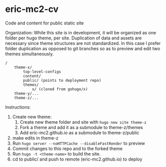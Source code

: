 # eric-mc2-cv

Code and content for public static site

Organization:
While this site is in development, it will be organized as one folder
per hugo theme, per site. Duplication of data and assets are necessary
since theme structures are not standardized. In this case I prefer folder duplication
as opposed to git branches so as to preview and edit two themes simultaneously.

```
/
    theme-x/
        top-level-configs
        content/
        public/ (points to deployment repo)
        themes/
            x/ (cloned from gohugo/x)
    theme-y/...
    theme-z/...
```

Instructions:

1. Create new theme:
    1. Create new theme folder and site with `hugo new site theme-z`
    2. Fork a theme and add it as a submodule to theme-z/themes
    3. Add eric-mc2.github.io as a submodule to theme-z/public
2. make edits in theme-z
3. Run `hugo server --noHTTPCache --disableFastRender` to preview
4. Commit changes to this repo and to the forked theme
5. Run `hugo -t <theme-name>` to build the site.
6. cd to public/ and push to remote (eric-mc2.github.io) to deploy
